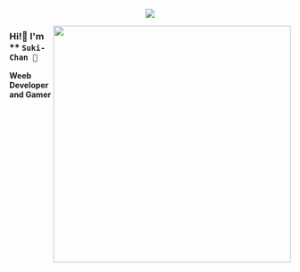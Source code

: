 <div align="center">

![](https://typograssy.deno.dev/api?text=Suki-Chan!&l0=none&bg=none&frame=none&speed=100&comment=)
<!-- ![](https://typograssy.deno.dev/api?text=お兄ちゃんはおしまい!&l0=none&l1=00cce6&l2=80f1ff&l3=009eb3&l4=caf9ff&bg=none&frame=none&speed=100&comment=) -->

</div>
<a href="https://discord.com/users/738748102311280681"><img align="right" width="425" src="https://lanyard.kyrie25.me/api/738748102311280681?imgStyle=square&gradient=e9d6d5-e9d6d5-f3b1b4-ffffff&bg=0d1117"></a>


### Hi!👋 I'm ** `Suki-Chan 🥕`

**Weeb Developer and Gamer** 
